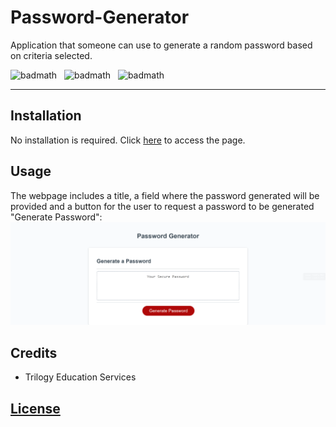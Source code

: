 # Password-Generator
Application that someone can use to generate a random password based on criteria selected.

![badmath](https://img.shields.io/badge/JavaScript-56%25-%23efd81d)&nbsp;&nbsp;&nbsp;![badmath](https://img.shields.io/badge/HTML-14%25-%23e34c26)&nbsp;&nbsp;&nbsp;![badmath](https://img.shields.io/badge/CSS-30%25-%23563d7c)

---
## Installation

No installation is required.
Click [here](https://lorettarehm.github.io/Password-Generator/) to access the page.

## Usage 
The webpage includes a title, a field where the password generated will be provided and a button for the user to request a password to be generated "Generate Password":
![The portfolio webpage includes a navigation bar, a header image, and cards featuring complete project and placeholders for future projects.](./assets/images/lorettarehm.github.io_Password-Generator.png)

## Credits
* Trilogy Education Services

## [License](./LICENSE)
